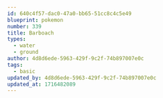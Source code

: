 ```yaml
---
id: 640c4f57-dac0-47a0-bb65-51cc8c4c5e49
blueprint: pokemon
number: 339
title: Barboach
types:
  - water
  - ground
author: 4d8d6ede-5963-429f-9c2f-74b897007e0c
tags:
  - basic
updated_by: 4d8d6ede-5963-429f-9c2f-74b897007e0c
updated_at: 1716482089
---
```

